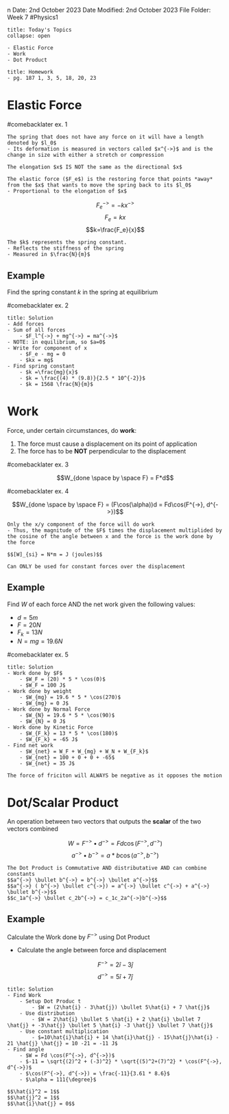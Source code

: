 n Date: 2nd October 2023
Date Modified: 2nd October 2023
File Folder: Week 7
#Physics1

```ad-abstract
title: Today's Topics
collapse: open

- Elastic Force
- Work
- Dot Product

```

```ad-note
title: Homework
- pg. 187 1, 3, 5, 18, 20, 23
```
# Elastic Force

#comebacklater ex. 1

```ad-important
The spring that does not have any force on it will have a length denoted by $l_0$
- Its deformation is measured in vectors called $x^{->}$ and is the change in size with either a stretch or compression
```

```ad-warning
The elongation $x$ IS NOT the same as the directional $x$
```

```ad-summary
The elastic force ($F_e$) is the restoring force that points *away* from the $x$ that wants to move the spring back to its $l_0$
- Proportional to the elongation of $x$
```

$$F_e^{->} = -kx^{->}$$
$$F_e = kx$$
$$k=\frac{F_e}{x}$$
```ad-note
The $k$ represents the spring constant. 
- Reflects the stiffness of the spring
- Measured in $\frac{N}{m}$
```

## Example

Find the spring constant $k$ in the spring at equilibrium

#comebacklater ex. 2

```ad-check
title: Solution
- Add forces
- Sum of all forces
	- $F_l^{->} + mg^{->} = ma^{->}$
- NOTE: in equilibrium, so $a=0$
- Write for component of x
	- $F_e - mg = 0
	- $kx = mg$
- Find spring constant
	- $k =\frac{mg}{x}$
	- $k = \frac{(4) * (9.8)}{2.5 * 10^{-2}}$
	- $k = 1568 \frac{N}{m}$
```

# Work

Force, under certain circumstances, do **work**:
1. The force must cause a displacement on its point of application
2. The force has to be **NOT** perpendicular to the displacement

#comebacklater ex. 3

$$W_{done \space by \space F} = F*d$$

#comebacklater ex. 4

$$W_{done \space by \space F} = (F\cos(\alpha))d = Fd\cos(F^{->}, d^{->})$$

```ad-important
Only the x/y component of the force will do work
- Thus, the magnitude of the $F$ times the displacement multiplided by the cosine of the angle between x and the force is the work done by the force
```

```ad-note
$$[W]_{si} = N*m = J (joules)$$
```

```ad-warning
Can ONLY be used for constant forces over the displacement
```
## Example

Find $W$ of each force AND the net work given the following values:
- $d = 5m$
- $F = 20 N$
- $F_k = 13 N$
- $N = mg = 19.6N$

#comebacklater ex. 5

```ad-check
title: Solution
- Work done by $F$
	- $W_F = (20) * 5 * \cos(0)$
	- $W_F = 100 J$
- Work done by weight
	- $W_{mg} = 19.6 * 5 * \cos(270)$
	- $W_{mg} = 0 J$
- Work done by Normal Force
	- $W_{N} = 19.6 * 5 * \cos(90)$
	- $W_{N} = 0 J$
- Work done by Kinetic Force
	- $W_{F_k} = 13 * 5 * \cos(180)$
	- $W_{F_k} = -65 J$
- Find net work
	- $W_{net} = W_F + W_{mg} + W_N + W_{F_k}$
	- $W_{net} = 100 + 0 + 0 + -65$
	- $W_{net} = 35 J$
```

```ad-note
The force of friciton will ALWAYS be negative as it opposes the motion
```

# Dot/Scalar Product

An operation between two vectors that outputs the **scalar** of the two vectors combined

$$ W = F^{->} \bullet d^{->} = Fd\cos(F^{->}, d^{->})$$
$$a^{->} \bullet b^{->} = a * b \cos(a^{->}, b^{->})$$

```ad-note
The Dot Product is Commutative AND distributative AND can combine constants
$$a^{->} \bullet b^{->} = b^{->} \bullet a^{->}$$
$$a^{->} ( b^{->} \bullet c^{->}) = a^{->} \bullet c^{->} + a^{->} \bullet b^{->}$$
$$c_1a^{->} \bullet c_2b^{->} = c_1c_2a^{->}b^{->}$$
```

## Example

Calculate the Work done by $F^{->}$ using Dot Product
- Calculate the angle between force and displacement

$$F^{->} = 2\hat{i} - 3\hat{j}$$
$$d^{->} = 5\hat{i} + 7 \hat{j}$$
```ad-check
title: Solution
- Find Work
	- Setup Dot Produc t
		- $W = (2\hat{i} - 3\hat{j}) \bullet 5\hat{i} + 7 \hat{j}$
	- Use distribution
		- $W = 2\hat{i} \bullet 5 \hat{i} + 2 \hat{i} \bullet 7 \hat{j} + -3\hat{j} \bullet 5 \hat{i} -3 \hat{j} \bullet 7 \hat{j}$
	- Use constant multiplication
		- $=10\hat{i}\hat{i} + 14 \hat{i}\hat{j} - 15\hat{j}\hat{i} - 21 \hat{j} \hat{j} = 10 -21 = -11 J$
- Find angle
	- $W = Fd \cos(F^{->}, d^{->})$
	- $-11 = \sqrt{(2)^2 + (-3)^2} * \sqrt{(5)^2+(7)^2} * \cos(F^{->}, d^{->})$
	- $\cos(F^{->}, d^{->}) = \frac{-11}{3.61 * 8.6}$
	- $\alpha = 111{\degree}$
```

```ad-important
$$\hat{i}^2 = 1$$
$$\hat{j}^2 = 1$$
$$\hat{i}\hat{j} = 0$$
```



